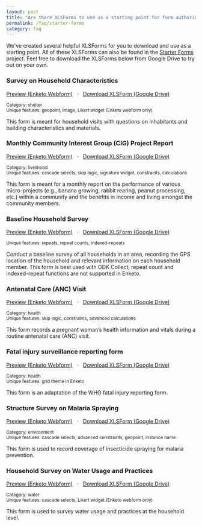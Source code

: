 ```yaml
---
layout: post
title: "Are there XLSForms to use as a starting point for form authoring?"
permalink: /faq/starter-forms
category: faq
---
```


We've created several helpful XLSForms for you to download and use as a starting point. All of these XLSForms can also be found in the [Starter Forms](https://ona.io/onahelp/2839) project. Feel free to download the XLSForms below from Google Drive to try out on your own.


### Survey on Household Characteristics

[Preview (Enketo Webform)](https://enketo.ona.io/x/#YPop) &nbsp; &#183; &nbsp; [Download XLSForm (Google Drive)](https://docs.google.com/a/ona.io/spreadsheets/d/1bNZx-CfBtz7AJr7DBBYeKOGKsmH-Bvc9ikUOkWqcHTI/edit#gid=130881621)

<small>Category: shelter</small><br />
<small>Unique features: geopoint, image, Likert widget (Enketo webform only)</small>

This form is meant for household visits with questions on inhabitants and building characteristics and materials.


### Monthly Community Interest Group (CIG) Project Report

[Preview (Enketo Webform)](https://enketo.ona.io/x/#YPoQ) &nbsp; &#183; &nbsp; [Download XLSForm (Google Drive)](https://docs.google.com/a/ona.io/spreadsheets/d/1TpsFu0A22KT0o9hbt9cCyrY50SNLYQb5cLJ101iVLTI/edit#gid=1713820038)

<small>Category: livelihood</small><br />
<small>Unique features: cascade selects, skip logic, signature widget, constraints, calculations</small>

This form is meant for a monthly report on the performance of various micro-projects (e.g., banana growing, rabbit rearing, peanut processing, etc.) within a community and the benefits in income and living amongst the community members.



### Baseline Household Survey

[Preview (Enketo Webform)](https://enketo.ona.io/x/#YPoF) &nbsp; &#183; &nbsp; [Download XLSForm (Google Drive)](https://docs.google.com/a/ona.io/spreadsheets/d/10LpWAr7dzlcUjO3BiFWu4ez3TDJUn83VvNkIn8RGdXk/edit#gid=398822303)

<small>Unique features: repeats, repeat counts, indexed-repeats</small>

Conduct a baseline survey of all households in an area, recording the GPS location of the household and relevant information on each household member. This form is best used with ODK Collect; repeat count and indexed-repeat functions are not supported in Enketo.


### Antenatal Care (ANC) Visit

[Preview (Enketo Webform)](https://enketo.ona.io/x/#YPoP) &nbsp; &#183; &nbsp; [Download XLSForm (Google Drive)](https://docs.google.com/spreadsheets/d/1ISZAPme6zzsSSWxzqI3xTjhsaT-rsBaWBb8ArnMHQ3w/edit?usp=sharing)

<small>Category: health</small><br />
<small>Unique features: skip logic, constraints, advanced calculations</small>

This form records a pregnant woman’s health information and vitals during a routine antenatal care (ANC) visit.


### Fatal injury surveillance reporting form

[Preview (Enketo Webform)](https://enketo.ona.io/x/#YPoz) &nbsp; &#183; &nbsp; [Download XLSForm (Google Drive)](https://docs.google.com/spreadsheets/d/1dJUT4mf9IikAfZdSlHQhI547kZcdypR2Foznn06kXsM/edit?usp=sharing)

<small>Category: health</small><br />
<small>Unique features: grid theme in Enketo</small>

This form is an adaptation of the WHO fatal injury reporting form.


### Structure Survey on Malaria Spraying

[Preview (Enketo Webform)](https://enketo.ona.io/x/#YPo9) &nbsp; &#183; &nbsp; [Download XLSForm (Google Drive)](https://docs.google.com/spreadsheets/d/1P82SXDobk8ftrJQm2UJXyQGjxbTsKSn2aFLd6nBgps8/edit?usp=sharing)

<small>Category: environment</small><br />
<small>Unique features: cascade selects, advanced constraints, geopoint, instance name</small>

This form is used to record coverage of insecticide spraying for malaria prevention.


### Household Survey on Water Usage and Practices

[Preview (Enketo Webform)](https://enketo.ona.io/x/#YPoK) &nbsp; &#183; &nbsp; [Download XLSForm (Google Drive)](https://docs.google.com/spreadsheets/d/1u4gflWl_p4C1FXkjUCDhvlfD3x7ThejjuADyibM87X4/edit?usp=sharing)

<small>Category: water</small><br />
<small>Unique features: cascade selects, Likert widget (Enketo webform only)</small>

This form is used to survey water usage and practices at the household level.

